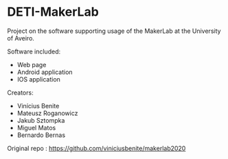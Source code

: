 # DETI-MakerLab
Project on the software supporting usage of the MakerLab at the University of Aveiro.

Software included: 
- Web page 
- Android application
- IOS application


Creators: 
- Vinícius Benite
- Mateusz Roganowicz
- Jakub Sztompka
- Miguel Matos
- Bernardo Bernas

Original repo : https://github.com/viniciusbenite/makerlab2020

